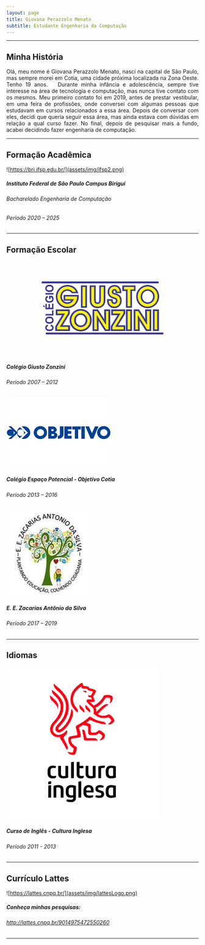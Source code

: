 ```yaml
---
layout: page
title: Giovana Perazzolo Menato
subtitle: Estudante Engenharia da Computação
---
```


---

## Minha História
<div style="text-align: justify"> 
  Olá, meu nome é Giovana Perazzolo Menato, nasci na capital de São Paulo, mas sempre morei em Cotia, uma cidade próxima localizada na Zona Oeste. Tenho 19 anos.
  Durante minha infância e adolescência, sempre tive interesse na área de tecnologia e computação, mas nunca tive contato com os mesmos. Meu primeiro contato foi em 2019, antes de prestar vestibular, em uma feira de profissões, onde conversei com algumas pessoas que estudavam em cursos relacionados a essa área. Depois de conversar com eles, decidi que queria seguir essa área, mas ainda estava com dúvidas em relação a qual curso fazer. No final, depois de pesquisar mais a fundo, acabei decidindo fazer engenharia de computação.
</div>

---

## Formação Acadêmica

![https://bri.ifsp.edu.br/](assets/img/ifsp2.png)
##### Instituto Federal de São Paulo Campus Birigui
###### Bacharelado Engenharia de Computação
###### Período  2020 – 2025

---

## Formação Escolar

![Giusto](assets/img/giusto.png)
##### Colégio Giusto Zonzini
###### Período  2007 – 2012

![Objetivo](assets/img/objetivo.png)
##### Colégio Espaço Potencial - Objetivo Cotia
###### Período  2013 – 2016

![Zacarias](assets/img/zacarias.jpg)
##### E. E. Zacarias Antônio da Silva
###### Período  2017 – 2019

---

## Idiomas 
![Cultura](assets/img/cultura.png)
##### Curso de Inglês - Cultura Inglesa
###### Período  2011 - 2013

---

## Currículo Lattes

![https://lattes.cnpq.br/](assets/img/lattesLogo.png)
##### Conheça minhas pesquisas:
###### http://lattes.cnpq.br/9014975472550260


---
